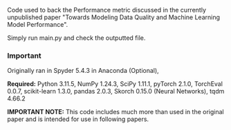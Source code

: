 Code used to back the Performance metric discussed in the currently unpublished paper "Towards Modeling Data Quality and Machine Learning Model Performance".

Simply run main.py and check the outputted file.

### Important
Originally ran in Spyder 5.4.3 in Anaconda (Optional), 

**Required:** Python 3.11.5, NumPy 1.24.3, SciPy 1.11.1, pyTorch 2.1.0, TorchEval 0.0.7, scikit-learn 1.3.0, pandas 2.0.3, Skorch 0.15.0 (Neural Networks), tqdm 4.66.2

**IMPORTANT NOTE:** This code includes much more than used in the original paper and is intended for use in following papers.
